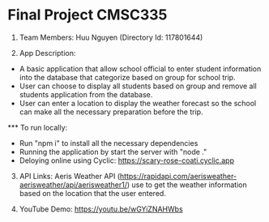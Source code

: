 ﻿# Final Project CMSC335

1. Team Members: Huu Nguyen (Directory Id: 117801644)

2. App Description: 
- A basic application that allow school official to enter student
information into the database that categorize based on group for school trip. 
- User can choose to display all students based on group and remove all students 
application from the database. 
- User can enter a location to display the weather forecast so the school can make all the
necessary preparation before the trip. 

*** To run locally:
- Run "npm i" to install all the necessary dependencies
- Running the application by start the server with "node ."
- Deloying online using Cyclic: https://scary-rose-coati.cyclic.app

3. API Links: Aeris Weather API (https://rapidapi.com/aerisweather-aerisweather/api/aerisweather1/) use to 
get the weather information based on the location that the user entered.

4. YouTube Demo: https://youtu.be/wGYiZNAHWbs
